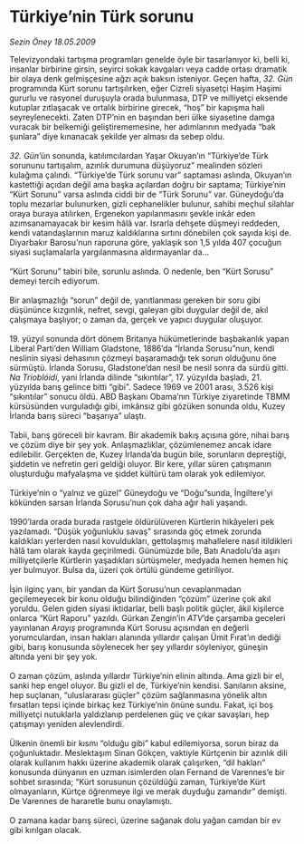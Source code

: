 # Türkiye’nin Türk sorunu

*Sezin Öney 18.05.2009*

<div class="taraf_structure_2col_1zq">
<div class="margen_n">



 <p>Televizyondaki tartışma programları genelde öyle bir tasarlanıyor ki, belli ki, insanlar birbirine girsin, seyirci sokak kavgaları veya cadde ortası dramatik bir olaya denk gelmişçesine ağzı açık baksın isteniyor. Geçen hafta, <i>32. Gün</i> programında Kürt sorunu tartışılırken, eğer Cizreli siyasetçi Haşim Haşimi gururlu ve rasyonel duruşuyla orada bulunmasa, DTP ve milliyetçi eksende kutuplar zıtlaşacak ve ortalık birbirine girecek, “hoş” bir kapışma hali seyreylenecekti. Zaten DTP’nin en başından beri ülke siyasetine damga vuracak bir belkemiği geliştirememesine, her adımlarının medyada “bak şunlara” diye kınanacak şekilde yer alması da sebep oldu. <i><br/><br/>32. Gün</i>’ün sonunda, katılımcılardan Yaşar Okuyan’ın “Türkiye’de Türk sorununu tartışalım, azınlık durumuna düşüyoruz” mealinden sözleri kulağıma çalındı. “Türkiye’de Türk sorunu var” saptaması aslında, Okuyan’ın kastettiği açıdan değil ama başka açılardan doğru bir saptama; Türkiye’nin “Kürt Sorunu” varsa aslında ciddi bir de “Türk Sorunu” var. Güneydoğu’da toplu mezarlar bulunurken, gizli cephanelikler bulunur, sahibi meçhul silahlar oraya buraya atılırken, Ergenekon yapılanmasını şevkle inkâr eden azımsanamayacak bir kesim hâlâ var. Israrla dehşete düşmeyi reddeden, kendi vatandaşlarının maruz kaldıklarına sırtını dönebilen çok sayıda kişi de. Diyarbakır Barosu’nun raporuna göre, yaklaşık son 1,5 yılda 407 çocuğun siyasi suçlamalarla yargılanmasına aldırmayanlar da... <br/><br/>“Kürt Sorunu” tabiri bile, sorunlu aslında. O nedenle, ben “Kürt Sorusu” demeyi tercih ediyorum. <br/><br/>Bir anlaşmazlığı “sorun” değil de, yanıtlanması gereken bir soru gibi düşününce kızgınlık, nefret, sevgi, galeyan gibi duygular değil de, akıl çalışmaya başlıyor; o zaman da, gerçek ve yapıcı duygular oluşuyor. <br/><br/>19. yüzyıl sonunda dört dönem Britanya hükümetlerinde başbakanlık yapan Liberal Parti’den William Gladstone, 1886’da “İrlanda Sorusu”nun, kendi neslinin siyasi dehasının çözmeyi başaramadığı tek sorun olduğunu öne sürmüştü. İrlanda Sorusu, Gladstone’dan nesil be nesil sonra da sürdü gitti. <i>Na Trioblóidí</i>, yani İrlanda dilinde “sıkıntılar”, 17. yüzyılda başladı, 21. yüzyılda barış gelince bitti “gibi”. Sadece 1969 ve 2001 arası, 3.526 kişi “sıkıntılar” sonucu öldü. ABD Başkanı Obama’nın Türkiye ziyaretinde TBMM kürsüsünden vurguladığı gibi, imkânsız gibi gözüken sonunda oldu, Kuzey İrlanda barış süreci “başarıya” ulaştı. <br/><br/>Tabii, barış göreceli bir kavram. Bir akademik bakış açısına göre, nihai barış ve çözüm diye bir şey yok. Anlaşmazlıklar, çözümlenemez ancak idare edilebilir. Gerçekten de, Kuzey İrlanda’da bugün bile, sorunların depreştiği, şiddetin ve nefretin geri geldiği oluyor. Bir kere, yıllar süren çatışmanın oluşturduğu mafyalaşma ve şiddet kültürü tam olarak yok edilemiyor. <br/><br/>Türkiye’nin o “yalnız ve güzel” Güneydoğu ve “Doğu”sunda, İngiltere’yi kökünden sarsan İrlanda Sorusu’nun çok daha ağır hali yaşandı. <br/><br/>1990’larda orada burada rastgele öldürülüveren Kürtlerin hikâyeleri pek yazılamadı. “Düşük yoğunluklu savaş” sırasında göç etmek zorunda kaldıkları yerlerden nasıl kovuldukları, gettolaşmış mahallelere nasıl itildikleri hâlâ tam olarak kayda geçirilmedi. Günümüzde bile, Batı Anadolu’da aşırı milliyetçilerle Kürtlerin yaşadıkları sürtüşmeler, medyada hemen hemen hiç yer bulmuyor. Bulsa da, üzeri çok örtülü gündeme getiriliyor. <br/><br/>İşin ilginç yanı, bir yandan da Kürt Sorusu’nun cevaplanmadan geçilemeyecek bir konu olduğu bilindiğinden “çözüm” üzerine çok akıl yoruldu. Gelen giden siyasi iktidarlar, belli başlı politik güçler, âkil kişilerce onlarca “Kürt Raporu” yazıldı. Gürkan Zengin’in <i>ATV</i>’de çarşamba geceleri yayınlanan <i>Arayış</i> programında Kürt Sorusu açısından en değerli yorumculardan, insan hakları alanında yıllardır çalışan Ümit Fırat’ın dediği gibi, barış konusunda söylenecek her şey yıllardır söyleniyor, güneşin altında yeni bir şey yok. <br/><br/>O zaman çözüm, aslında yıllardır Türkiye’nin elinin altında. Ama gizli bir el, sanki hep engel oluyor. Bu gizli el de, Türkiye’nin kendisi. Sanılanın aksine, hep suçlanan, “uluslararası güçler” çözüm sağlanmasına yönelik altın fırsatları tepsi içinde birkaç kez Türkiye’nin önüne sundu. Fakat, içi boş milliyetçi nutuklarla yaldızlanıp perdelenen güç ve çıkar savaşları, hep çatışmayı yeniden alevlendirdi. <br/><br/>Ülkenin önemli bir kısmı “olduğu gibi” kabul edilemiyorsa, sorun biraz da çoğunluktadır. Meslektaşım Sinan Gökçen, vaktiyle Kürtçenin bir azınlık dili olarak kullanım hakkı üzerine akademik olarak çalışırken, “dil hakları” konusunda dünyanın en uzman isimlerden olan Fernand de Varennes’e bir sohbet sırasında; “Kürt sorusunun çözüldüğü zaman, Türkiye’de Kürt olmayanların, Kürtçe öğrenmeye ilgi ve merak duyduğu zamandır” demişti. De Varennes de hararetle bunu onaylamıştı. <br/><br/>O zamana kadar barış süreci, üzerine sağanak dolu yağan camdan bir ev gibi kırılgan olacak.</p>
<br/>
<br/>
<br/>



<br/>


<div id="taraf_not">
</div>

</div>


</div>
